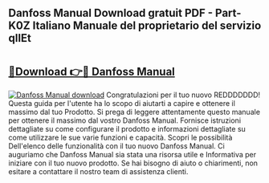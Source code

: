 ## Danfoss Manual Download gratuit PDF - Part-K0Z Italiano Manuale del proprietario del servizio qlIEt

# <h2><a href="http://dfbpmz.blite.top/?on=Danfoss+Manual">🔗Download 👉🔴 Danfoss Manual</a></h2>

[![Danfoss Manual download](https://i.imgur.com/lujVjoI.png)](http://dfbpmz.blite.top/?on=Danfoss+Manual)
Congratulazioni per il tuo nuovo REDDDDDDD! Questa guida per l'utente ha lo scopo di aiutarti a capire e ottenere il massimo dal tuo Prodotto. Si prega di leggere attentamente questo manuale per ottenere il massimo dal vostro Danfoss Manual. Fornisce istruzioni dettagliate su come configurare il prodotto e informazioni dettagliate su come utilizzare le sue varie funzioni e capacità. Scopri le possibilità Dell'elenco delle funzionalità con il tuo nuovo Danfoss Manual. Ci auguriamo che Danfoss Manual sia stata una risorsa utile e Informativa per iniziare con il tuo nuovo prodotto. Se hai bisogno di aiuto o chiarimenti, non esitare a contattare il nostro team di assistenza clienti.
